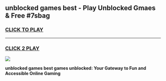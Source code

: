 
## unblocked games best - Play Unblocked Gmaes & Free #7sbag
<h3>
<a href="https://news.freeplayer.one?title=unblocked_games_best&ref=24F">CLICK TO PLAY</a></h3>
<hr>

<h3>
<a href="https://news.freeplayer.one?title=unblocked_games_best&ref=24F">CLICK 2 PLAY</a>
  
</h3>

<a href="https://news.freeplayer.one?title=unblocked_games_best&ref=24F/"><img src="https://clearcache.store/games.png"></a>


**unblocked games best games unblocked: Your Gateway to Fun and Accessible Online Gaming**
